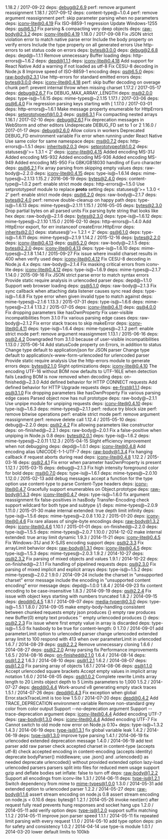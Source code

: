 1.18.2 / 2017-09-22
deps: debug@2.6.9
perf: remove argument reassignment
1.18.1 / 2017-09-12
deps: content-type@~1.0.4
perf: remove argument reassignment
perf: skip parameter parsing when no parameters
deps: iconv-lite@0.4.19
Fix ISO-8859-1 regression
Update Windows-1255
deps: qs@6.5.1
Fix parsing & compacting very deep objects
deps: raw-body@2.3.2
deps: iconv-lite@0.4.19
1.18.0 / 2017-09-08
Fix JSON strict violation error to match native parse error
Include the body property on verify errors
Include the type property on all generated errors
Use http-errors to set status code on errors
deps: bytes@3.0.0
deps: debug@2.6.8
deps: depd@~1.1.1
Remove unnecessary Buffer loading
deps: http-errors@~1.6.2
deps: depd@1.1.1
deps: iconv-lite@0.4.18
Add support for React Native
Add a warning if not loaded as utf-8
Fix CESU-8 decoding in Node.js 8
Improve speed of ISO-8859-1 encoding
deps: qs@6.5.0
deps: raw-body@2.3.1
Use http-errors for standard emitted errors
deps: bytes@3.0.0
deps: iconv-lite@0.4.18
perf: skip buffer decoding on overage chunk
perf: prevent internal throw when missing charset
1.17.2 / 2017-05-17
deps: debug@2.6.7
Fix DEBUG_MAX_ARRAY_LENGTH
deps: ms@2.0.0
deps: type-is@~1.6.15
deps: mime-types@~2.1.15
1.17.1 / 2017-03-06
deps: qs@6.4.0
Fix regression parsing keys starting with [
1.17.0 / 2017-03-01
deps: http-errors@~1.6.1
Make message property enumerable for HttpErrors
deps: setprototypeof@1.0.3
deps: qs@6.3.1
Fix compacting nested arrays
1.16.1 / 2017-02-10
deps: debug@2.6.1
Fix deprecation messages in WebStorm and other editors
Undeprecate DEBUG_FD set to 1 or 2
1.16.0 / 2017-01-17
deps: debug@2.6.0
Allow colors in workers
Deprecated DEBUG_FD environment variable
Fix error when running under React Native
Use same color for same namespace
deps: ms@0.7.2
deps: http-errors@~1.5.1
deps: inherits@2.0.3
deps: setprototypeof@1.0.2
deps: statuses@'>= 1.3.1 < 2'
deps: iconv-lite@0.4.15
Added encoding MS-31J
Added encoding MS-932
Added encoding MS-936
Added encoding MS-949
Added encoding MS-950
Fix GBK/GB18030 handling of Euro character
deps: qs@6.2.1
Fix array parsing from skipping empty values
deps: raw-body@~2.2.0
deps: iconv-lite@0.4.15
deps: type-is@~1.6.14
deps: mime-types@~2.1.13
1.15.2 / 2016-06-19
deps: bytes@2.4.0
deps: content-type@~1.0.2
perf: enable strict mode
deps: http-errors@~1.5.0
Use setprototypeof module to replace __proto__ setting
deps: statuses@'>= 1.3.0 < 2'
perf: enable strict mode
deps: qs@6.2.0
deps: raw-body@~2.1.7
deps: bytes@2.4.0
perf: remove double-cleanup on happy path
deps: type-is@~1.6.13
deps: mime-types@~2.1.11
1.15.1 / 2016-05-05
deps: bytes@2.3.0
Drop partial bytes on all parsed units
Fix parsing byte string that looks like hex
deps: raw-body@~2.1.6
deps: bytes@2.3.0
deps: type-is@~1.6.12
deps: mime-types@~2.1.10
1.15.0 / 2016-02-10
deps: http-errors@~1.4.0
Add HttpError export, for err instanceof createError.HttpError
deps: inherits@2.0.1
deps: statuses@'>= 1.2.1 < 2'
deps: qs@6.1.0
deps: type-is@~1.6.11
deps: mime-types@~2.1.9
1.14.2 / 2015-12-16
deps: bytes@2.2.0
deps: iconv-lite@0.4.13
deps: qs@5.2.0
deps: raw-body@~2.1.5
deps: bytes@2.2.0
deps: iconv-lite@0.4.13
deps: type-is@~1.6.10
deps: mime-types@~2.1.8
1.14.1 / 2015-09-27
Fix issue where invalid charset results in 400 when verify used
deps: iconv-lite@0.4.12
Fix CESU-8 decoding in Node.js 4.x
deps: raw-body@~2.1.4
Fix masking critical errors from iconv-lite
deps: iconv-lite@0.4.12
deps: type-is@~1.6.9
deps: mime-types@~2.1.7
1.14.0 / 2015-09-16
Fix JSON strict parse error to match syntax errors
Provide static require analysis in urlencoded parser
deps: depd@~1.1.0
Support web browser loading
deps: qs@5.1.0
deps: raw-body@~2.1.3
Fix sync callback when attaching data listener causes sync read
deps: type-is@~1.6.8
Fix type error when given invalid type to match against
deps: mime-types@~2.1.6
1.13.3 / 2015-07-31
deps: type-is@~1.6.6
deps: mime-types@~2.1.4
1.13.2 / 2015-07-05
deps: iconv-lite@0.4.11
deps: qs@4.0.0
Fix dropping parameters like hasOwnProperty
Fix user-visible incompatibilities from 3.1.0
Fix various parsing edge cases
deps: raw-body@~2.1.2
Fix error stack traces to skip makeError
deps: iconv-lite@0.4.11
deps: type-is@~1.6.4
deps: mime-types@~2.1.2
perf: enable strict mode
perf: remove argument reassignment
1.13.1 / 2015-06-16
deps: qs@2.4.2
Downgraded from 3.1.0 because of user-visible incompatibilities
1.13.0 / 2015-06-14
Add statusCode property on Errors, in addition to status
Change type default to application/json for JSON parser
Change type default to application/x-www-form-urlencoded for urlencoded parser
Provide static require analysis
Use the http-errors module to generate errors
deps: bytes@2.1.0
Slight optimizations
deps: iconv-lite@0.4.10
The encoding UTF-16 without BOM now defaults to UTF-16LE when detection fails
Leading BOM is now removed when decoding
deps: on-finished@~2.3.0
Add defined behavior for HTTP CONNECT requests
Add defined behavior for HTTP Upgrade requests
deps: ee-first@1.1.1
deps: qs@3.1.0
Fix dropping parameters like hasOwnProperty
Fix various parsing edge cases
Parsed object now has null prototype
deps: raw-body@~2.1.1
Use unpipe module for unpiping requests
deps: iconv-lite@0.4.10
deps: type-is@~1.6.3
deps: mime-types@~2.1.1
perf: reduce try block size
perf: remove bitwise operations
perf: enable strict mode
perf: remove argument reassignment
perf: remove delete call
1.12.4 / 2015-05-10
deps: debug@~2.2.0
deps: qs@2.4.2
Fix allowing parameters like constructor
deps: on-finished@~2.2.1
deps: raw-body@~2.0.1
Fix a false-positive when unpiping in Node.js 0.8
deps: bytes@2.0.1
deps: type-is@~1.6.2
deps: mime-types@~2.0.11
1.12.3 / 2015-04-15
Slight efficiency improvement when not debugging
deps: depd@~1.0.1
deps: iconv-lite@0.4.8
Add encoding alias UNICODE-1-1-UTF-7
deps: raw-body@1.3.4
Fix hanging callback if request aborts during read
deps: iconv-lite@0.4.8
1.12.2 / 2015-03-16
deps: qs@2.4.1
Fix error when parameter hasOwnProperty is present
1.12.1 / 2015-03-15
deps: debug@~2.1.3
Fix high intensity foreground color for bold
deps: ms@0.7.0
deps: type-is@~1.6.1
deps: mime-types@~2.0.10
1.12.0 / 2015-02-13
add debug messages
accept a function for the type option
use content-type to parse Content-Type headers
deps: iconv-lite@0.4.7
Gracefully support enumerables on Object.prototype
deps: raw-body@1.3.3
deps: iconv-lite@0.4.7
deps: type-is@~1.6.0
fix argument reassignment
fix false-positives in hasBody Transfer-Encoding check
support wildcard for both type and subtype (*/*)
deps: mime-types@~2.0.9
1.11.0 / 2015-01-30
make internal extended: true depth limit infinity
deps: type-is@~1.5.6
deps: mime-types@~2.0.8
1.10.2 / 2015-01-20
deps: iconv-lite@0.4.6
Fix rare aliases of single-byte encodings
deps: raw-body@1.3.2
deps: iconv-lite@0.4.6
1.10.1 / 2015-01-01
deps: on-finished@~2.2.0
deps: type-is@~1.5.5
deps: mime-types@~2.0.7
1.10.0 / 2014-12-02
make internal extended: true array limit dynamic
1.9.3 / 2014-11-21
deps: iconv-lite@0.4.5
Fix Windows-31J and X-SJIS encoding support
deps: qs@2.3.3
Fix arrayLimit behavior
deps: raw-body@1.3.1
deps: iconv-lite@0.4.5
deps: type-is@~1.5.3
deps: mime-types@~2.0.3
1.9.2 / 2014-10-27
deps: qs@2.3.2
Fix parsing of mixed objects and values
1.9.1 / 2014-10-22
deps: on-finished@~2.1.1
Fix handling of pipelined requests
deps: qs@2.3.0
Fix parsing of mixed implicit and explicit arrays
deps: type-is@~1.5.2
deps: mime-types@~2.0.2
1.9.0 / 2014-09-24
include the charset in "unsupported charset" error message
include the encoding in "unsupported content encoding" error message
deps: depd@~1.0.0
1.8.4 / 2014-09-23
fix content encoding to be case-insensitive
1.8.3 / 2014-09-19
deps: qs@2.2.4
Fix issue with object keys starting with numbers truncated
1.8.2 / 2014-09-15
deps: depd@0.4.5
1.8.1 / 2014-09-07
deps: media-typer@0.3.0
deps: type-is@~1.5.1
1.8.0 / 2014-09-05
make empty-body-handling consistent between chunked requests
empty json produces {}
empty raw produces new Buffer(0)
empty text produces ''
empty urlencoded produces {}
deps: qs@2.2.3
Fix issue where first empty value in array is discarded
deps: type-is@~1.5.0
fix hasbody to be true for content-length: 0
1.7.0 / 2014-09-01
add parameterLimit option to urlencoded parser
change urlencoded extended array limit to 100
respond with 413 when over parameterLimit in urlencoded
1.6.7 / 2014-08-29
deps: qs@2.2.2
Remove unnecessary cloning
1.6.6 / 2014-08-27
deps: qs@2.2.0
Array parsing fix
Performance improvements
1.6.5 / 2014-08-16
deps: on-finished@2.1.0
1.6.4 / 2014-08-14
deps: qs@1.2.2
1.6.3 / 2014-08-10
deps: qs@1.2.1
1.6.2 / 2014-08-07
deps: qs@1.2.0
Fix parsing array of objects
1.6.1 / 2014-08-06
deps: qs@1.1.0
Accept urlencoded square brackets
Accept empty values in implicit array notation
1.6.0 / 2014-08-05
deps: qs@1.0.2
Complete rewrite
Limits array length to 20
Limits object depth to 5
Limits parameters to 1,000
1.5.2 / 2014-07-27
deps: depd@0.4.4
Work-around v8 generating empty stack traces
1.5.1 / 2014-07-26
deps: depd@0.4.3
Fix exception when global Error.stackTraceLimit is too low
1.5.0 / 2014-07-20
deps: depd@0.4.2
Add TRACE_DEPRECATION environment variable
Remove non-standard grey color from color output
Support --no-deprecation argument
Support --trace-deprecation argument
deps: iconv-lite@0.4.4
Added encoding UTF-7
deps: raw-body@1.3.0
deps: iconv-lite@0.4.4
Added encoding UTF-7
Fix Cannot switch to old mode now error on Node.js 0.10+
deps: type-is@~1.3.2
1.4.3 / 2014-06-19
deps: type-is@1.3.1
fix global variable leak
1.4.2 / 2014-06-19
deps: type-is@1.3.0
improve type parsing
1.4.1 / 2014-06-19
fix urlencoded extended deprecation message
1.4.0 / 2014-06-19
add text parser
add raw parser
check accepted charset in content-type (accepts utf-8)
check accepted encoding in content-encoding (accepts identity)
deprecate bodyParser() middleware; use .json() and .urlencoded() as needed
deprecate urlencoded() without provided extended option
lazy-load urlencoded parsers
parsers split into files for reduced mem usage
support gzip and deflate bodies
set inflate: false to turn off
deps: raw-body@1.2.2
Support all encodings from iconv-lite
1.3.1 / 2014-06-11
deps: type-is@1.2.1
Switch dependency from mime to mime-types@1.0.0
1.3.0 / 2014-05-31
add extended option to urlencoded parser
1.2.2 / 2014-05-27
deps: raw-body@1.1.6
assert stream encoding on node.js 0.8
assert stream encoding on node.js < 0.10.6
deps: bytes@1
1.2.1 / 2014-05-26
invoke next(err) after request fully read
prevents hung responses and socket hang ups
1.2.0 / 2014-05-11
add verify option
deps: type-is@1.2.0
support suffix matching
1.1.2 / 2014-05-11
improve json parser speed
1.1.1 / 2014-05-11
fix repeated limit parsing with every request
1.1.0 / 2014-05-10
add type option
deps: pin for safety and consistency
1.0.2 / 2014-04-14
use type-is module
1.0.1 / 2014-03-20
lower default limits to 100kb
